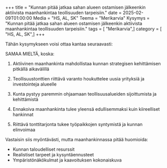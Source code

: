 +++
title = "Kunnan pitää jatkaa sahan alueen ostamisen jälkeenkin aktiivista maanhankintaa teollisuuden tarpeisiin."
date = 2025-02-09T01:00:00
Media = "HS, AL, SK"
Teema = "Merikarvia"
Kysymys = "Kunnan pitää jatkaa sahan alueen ostamisen jälkeenkin aktiivista maanhankintaa teollisuuden tarpeisiin."
tags = [ "Merikarvia",]
category = [ "HS, AL, SK",]
+++

Tähän kysymykseen voisi ottaa kantaa seuraavasti:

SAMAA MIELTÄ, koska:

1. Aktiivinen maanhankinta mahdollistaa kunnan strategisen kehittämisen pitkällä aikavälillä

2. Teollisuustonttien riittävä varanto houkuttelee uusia yrityksiä ja investointeja alueelle

3. Kunta pystyy paremmin ohjaamaan teollisuusalueiden sijoittumista ja kehittämistä

4. Ennakoiva maanhankinta tulee yleensä edullisemmaksi kuin kiireelliset hankinnat

5. Riittävä tonttitarjonta tukee työpaikkojen syntymistä ja kunnan elinvoimaa

Vastaisin siis myöntävästi, mutta maanhankinnassa pitää huomioida:
- Kunnan taloudelliset resurssit
- Realistiset tarpeet ja kysyntäennusteet
- Ympäristönäkökulmat ja kaavoituksen kokonaiskuva